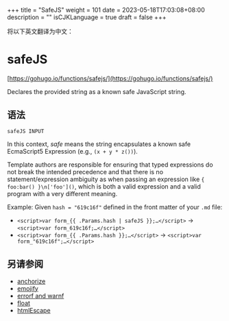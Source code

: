 +++
title = "SafeJS"
weight = 101
date = 2023-05-18T17:03:08+08:00
description = ""
isCJKLanguage = true
draft = false
+++

将以下英文翻译为中文：
# safeJS

[https://gohugo.io/functions/safejs/](https://gohugo.io/functions/safejs/)

Declares the provided string as a known safe JavaScript string.

## 语法

```
safeJS INPUT
```

In this context, *safe* means the string encapsulates a known safe EcmaScript5 Expression (e.g., `(x + y * z())`).

Template authors are responsible for ensuring that typed expressions do not break the intended precedence and that there is no statement/expression ambiguity as when passing an expression like `{ foo:bar() }\n['foo']()`, which is both a valid expression and a valid program with a very different meaning.

Example: Given `hash = "619c16f"` defined in the front matter of your `.md` file:

- `<script>var form_{{ .Params.hash | safeJS }};…</script>` → `<script>var form_619c16f;…</script>`
- `<script>var form_{{ .Params.hash }};…</script>` → `<script>var form_"619c16f";…</script>`

## 另请参阅

- [anchorize](https://gohugo.io/functions/anchorize/)
- [emojify](https://gohugo.io/functions/emojify/)
- [errorf and warnf](https://gohugo.io/functions/errorf/)
- [float](https://gohugo.io/functions/float/)
- [htmlEscape](https://gohugo.io/functions/htmlescape/)
